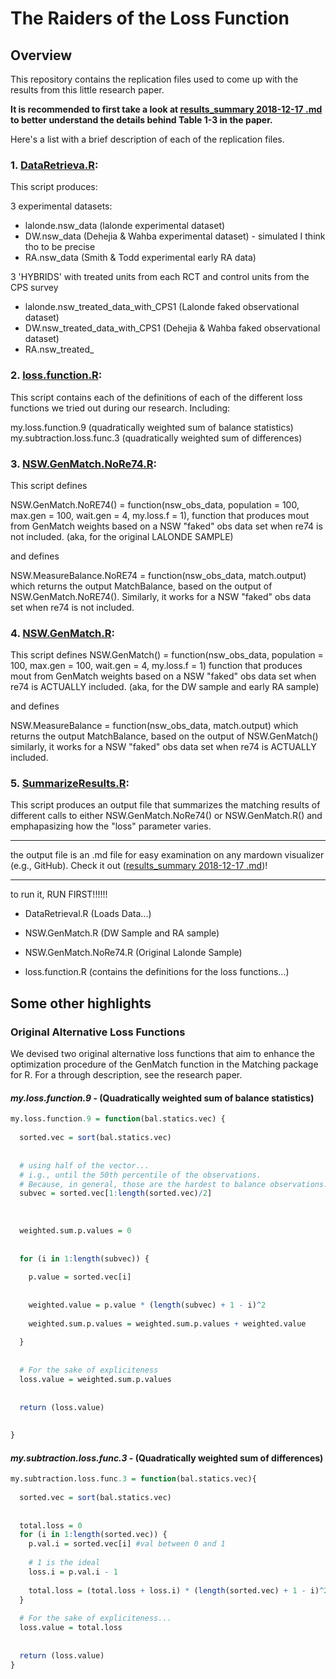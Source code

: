 # The Raiders of the Loss Function


## Overview

This repository contains the replication files used to come up with the results  from this little research paper.

**It is recommended to first take a look at [results_summary 2018-12-17 .md](https://github.com/josealvarez97/The-Raiders-of-the-Loss-Function/blob/master/Summary%20Output%20Files/results_summary%202018-12-17%20.md) to better understand the details behind Table 1-3 in the paper.**

Here's a list with a brief description of each of the replication files.

### 1. [DataRetrieva.R](): 

This script produces:

3 experimental datasets:
* lalonde.nsw_data (lalonde experimental dataset)
* DW.nsw_data (Dehejia & Wahba experimental dataset) - simulated I think tho to be precise
* RA.nsw_data (Smith & Todd experimental early RA data)

3 'HYBRIDS' with treated units from each RCT and control units from the CPS survey
- lalonde.nsw_treated_data_with_CPS1 (Lalonde faked observational dataset)
- DW.nsw_treated_data_with_CPS1 (Dehejia & Wahba faked observational dataset)
- RA.nsw_treated_



### 2. [loss.function.R](): 

This script contains each of the definitions of each of the different
loss functions we tried out during our research. Including:

my.loss.function.9 (quadratically weighted sum of balance statistics)
my.subtraction.loss.func.3 (quadratically weighted sum of differences)


### 3. [NSW.GenMatch.NoRe74.R]():

This script defines

NSW.GenMatch.NoRE74() = function(nsw_obs_data, population = 100, max.gen = 100, wait.gen = 4, my.loss.f = 1), function that produces mout from GenMatch weights based on a NSW "faked" obs data set when re74 is not included.
(aka, for the original LALONDE SAMPLE)

and defines

NSW.MeasureBalance.NoRE74 = function(nsw_obs_data, match.output) which returns the output MatchBalance, based on the output of NSW.GenMatch.NoRE74(). Similarly, it works for a NSW "faked" obs data set when re74 is not included.

### 4. [NSW.GenMatch.R]():

This script defines NSW.GenMatch() = function(nsw_obs_data, population = 100, max.gen = 100, wait.gen = 4, my.loss.f = 1) function that produces mout from GenMatch weights based on a NSW "faked" obs data set when re74 is ACTUALLY included.
(aka, for the DW sample and early RA sample)

and defines

NSW.MeasureBalance = function(nsw_obs_data, match.output) which returns the output MatchBalance, based on the output of NSW.GenMatch() similarly, it works for a NSW "faked" obs data set when re74 is ACTUALLY included.

### 5. [SummarizeResults.R]():

This script produces an output file that summarizes the matching results
of different calls to either NSW.GenMatch.NoRe74() or NSW.GenMatch.R() and emphapasizing how the "loss" parameter varies.

****
the output file is an .md file for
easy examination on any mardown visualizer (e.g., GitHub). Check it out ([results_summary 2018-12-17 .md](https://github.com/josealvarez97/The-Raiders-of-the-Loss-Function/blob/master/Summary%20Output%20Files/results_summary%202018-12-17%20.md))!
****

to run it, RUN FIRST!!!!!!

* DataRetrieval.R (Loads Data...)

* NSW.GenMatch.R (DW Sample and RA sample)

* NSW.GenMatch.NoRe74.R (Original Lalonde Sample)

* loss.function.R (contains the definitions for the loss functions...)


## Some other highlights

### Original Alternative Loss Functions

We devised two original alternative loss functions that aim to enhance the optimization procedure of the GenMatch function in the Matching package for R. For a through description, see the research paper.

#### *my.loss.function.9* - (Quadratically weighted sum of balance statistics)

```R
my.loss.function.9 = function(bal.statics.vec) {
  
  sorted.vec = sort(bal.statics.vec)
  
  
  # using half of the vector...
  # i.g., until the 50th percentile of the observations.
  # Because, in general, those are the hardest to balance observations...
  subvec = sorted.vec[1:length(sorted.vec)/2]
  
  
  
  weighted.sum.p.values = 0 
  
  
  for (i in 1:length(subvec)) {
    
    p.value = sorted.vec[i]
    
    
    weighted.value = p.value * (length(subvec) + 1 - i)^2
    
    weighted.sum.p.values = weighted.sum.p.values + weighted.value
    
  }
  
  
  # For the sake of expliciteness
  loss.value = weighted.sum.p.values 
  
  
  return (loss.value)
  
  
}
```

#### *my.subtraction.loss.func.3* - (Quadratically weighted sum of differences)

```R
my.subtraction.loss.func.3 = function(bal.statics.vec){
  
  sorted.vec = sort(bal.statics.vec)
  
  
  total.loss = 0
  for (i in 1:length(sorted.vec)) {
    p.val.i = sorted.vec[i] #val between 0 and 1
    
    # 1 is the ideal 
    loss.i = p.val.i - 1 
    
    total.loss = (total.loss + loss.i) * (length(sorted.vec) + 1 - i)^2
  }
  
  # For the sake of expliciteness...
  loss.value = total.loss
  
  
  return (loss.value) 
}

```
